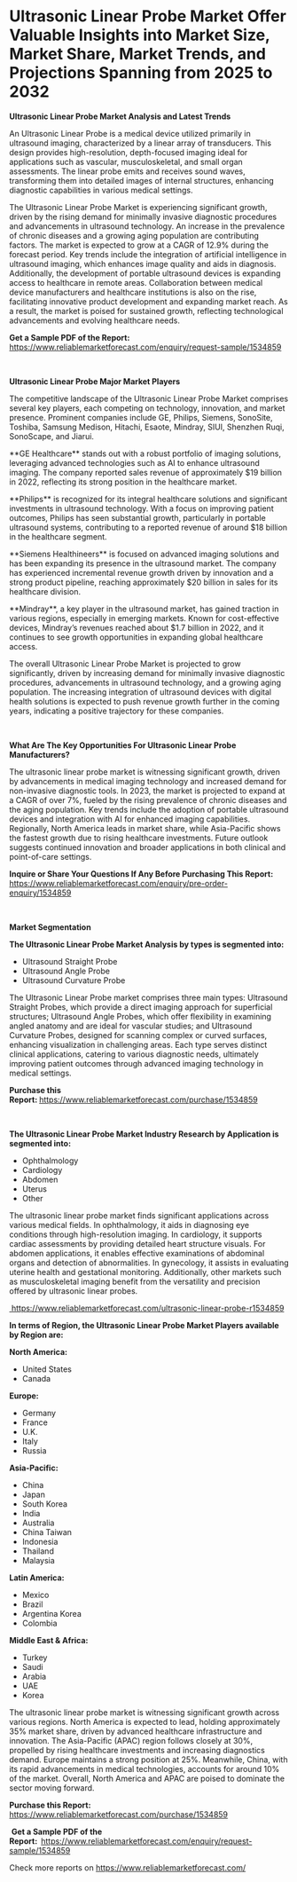 <p><h1>Ultrasonic Linear Probe Market Offer Valuable Insights into Market Size, Market Share, Market Trends, and Projections Spanning from 2025 to 2032</h1></p><p><strong>Ultrasonic Linear Probe Market Analysis and Latest Trends</strong></p>
<p><p>An Ultrasonic Linear Probe is a medical device utilized primarily in ultrasound imaging, characterized by a linear array of transducers. This design provides high-resolution, depth-focused imaging ideal for applications such as vascular, musculoskeletal, and small organ assessments. The linear probe emits and receives sound waves, transforming them into detailed images of internal structures, enhancing diagnostic capabilities in various medical settings.</p><p>The Ultrasonic Linear Probe Market is experiencing significant growth, driven by the rising demand for minimally invasive diagnostic procedures and advancements in ultrasound technology. An increase in the prevalence of chronic diseases and a growing aging population are contributing factors. The market is expected to grow at a CAGR of 12.9% during the forecast period. Key trends include the integration of artificial intelligence in ultrasound imaging, which enhances image quality and aids in diagnosis. Additionally, the development of portable ultrasound devices is expanding access to healthcare in remote areas. Collaboration between medical device manufacturers and healthcare institutions is also on the rise, facilitating innovative product development and expanding market reach. As a result, the market is poised for sustained growth, reflecting technological advancements and evolving healthcare needs.</p></p>
<p><strong>Get a Sample PDF of the Report:&nbsp;</strong> <a href="https://www.reliablemarketforecast.com/enquiry/request-sample/1534859?utm_campaign=2320&utm_medium=2&utm_source=Github&utm_content=ia&utm_term=04032025&utm_id=ultrasonic-linear-probe">https://www.reliablemarketforecast.com/enquiry/request-sample/1534859</a></p>
<p>&nbsp;</p>
<p><strong>Ultrasonic Linear Probe Major Market Players</strong></p>
<p><p>The competitive landscape of the Ultrasonic Linear Probe Market comprises several key players, each competing on technology, innovation, and market presence. Prominent companies include GE, Philips, Siemens, SonoSite, Toshiba, Samsung Medison, Hitachi, Esaote, Mindray, SIUI, Shenzhen Ruqi, SonoScape, and Jiarui.</p><p>**GE Healthcare** stands out with a robust portfolio of imaging solutions, leveraging advanced technologies such as AI to enhance ultrasound imaging. The company reported sales revenue of approximately $19 billion in 2022, reflecting its strong position in the healthcare market.</p><p>**Philips** is recognized for its integral healthcare solutions and significant investments in ultrasound technology. With a focus on improving patient outcomes, Philips has seen substantial growth, particularly in portable ultrasound systems, contributing to a reported revenue of around $18 billion in the healthcare segment.</p><p>**Siemens Healthineers** is focused on advanced imaging solutions and has been expanding its presence in the ultrasound market. The company has experienced incremental revenue growth driven by innovation and a strong product pipeline, reaching approximately $20 billion in sales for its healthcare division.</p><p>**Mindray**, a key player in the ultrasound market, has gained traction in various regions, especially in emerging markets. Known for cost-effective devices, Mindray’s revenues reached about $1.7 billion in 2022, and it continues to see growth opportunities in expanding global healthcare access.</p><p>The overall Ultrasonic Linear Probe Market is projected to grow significantly, driven by increasing demand for minimally invasive diagnostic procedures, advancements in ultrasound technology, and a growing aging population. The increasing integration of ultrasound devices with digital health solutions is expected to push revenue growth further in the coming years, indicating a positive trajectory for these companies.</p></p>
<p>&nbsp;</p>
<p><strong>What Are The Key Opportunities For Ultrasonic Linear Probe Manufacturers?</strong></p>
<p><p>The ultrasonic linear probe market is witnessing significant growth, driven by advancements in medical imaging technology and increased demand for non-invasive diagnostic tools. In 2023, the market is projected to expand at a CAGR of over 7%, fueled by the rising prevalence of chronic diseases and the aging population. Key trends include the adoption of portable ultrasound devices and integration with AI for enhanced imaging capabilities. Regionally, North America leads in market share, while Asia-Pacific shows the fastest growth due to rising healthcare investments. Future outlook suggests continued innovation and broader applications in both clinical and point-of-care settings.</p></p>
<p><strong>Inquire or Share Your Questions If Any Before Purchasing This Report:</strong> <a href="https://www.reliablemarketforecast.com/enquiry/pre-order-enquiry/1534859?utm_campaign=2320&utm_medium=2&utm_source=Github&utm_content=ia&utm_term=04032025&utm_id=ultrasonic-linear-probe">https://www.reliablemarketforecast.com/enquiry/pre-order-enquiry/1534859</a></p>
<p>&nbsp;</p>
<p><strong>Market Segmentation</strong></p>
<p><strong>The Ultrasonic Linear Probe Market Analysis by types is segmented into:</strong></p>
<p><ul><li>Ultrasound Straight Probe</li><li>Ultrasound Angle Probe</li><li>Ultrasound Curvature Probe</li></ul></p>
<p><p>The Ultrasonic Linear Probe market comprises three main types: Ultrasound Straight Probes, which provide a direct imaging approach for superficial structures; Ultrasound Angle Probes, which offer flexibility in examining angled anatomy and are ideal for vascular studies; and Ultrasound Curvature Probes, designed for scanning complex or curved surfaces, enhancing visualization in challenging areas. Each type serves distinct clinical applications, catering to various diagnostic needs, ultimately improving patient outcomes through advanced imaging technology in medical settings.</p></p>
<p><strong>Purchase this Report:&nbsp;</strong><a href="https://www.reliablemarketforecast.com/purchase/1534859?utm_campaign=2320&utm_medium=2&utm_source=Github&utm_content=ia&utm_term=04032025&utm_id=ultrasonic-linear-probe">https://www.reliablemarketforecast.com/purchase/1534859</a></p>
<p>&nbsp;</p>
<p><strong>The Ultrasonic Linear Probe Market Industry Research by Application is segmented into:</strong></p>
<p><ul><li>Ophthalmology</li><li>Cardiology</li><li>Abdomen</li><li>Uterus</li><li>Other</li></ul></p>
<p><p>The ultrasonic linear probe market finds significant applications across various medical fields. In ophthalmology, it aids in diagnosing eye conditions through high-resolution imaging. In cardiology, it supports cardiac assessments by providing detailed heart structure visuals. For abdomen applications, it enables effective examinations of abdominal organs and detection of abnormalities. In gynecology, it assists in evaluating uterine health and gestational monitoring. Additionally, other markets such as musculoskeletal imaging benefit from the versatility and precision offered by ultrasonic linear probes.</p></p>
<p><a href="https://www.reliablemarketforecast.com/ultrasonic-linear-probe-r1534859?utm_campaign=2320&utm_medium=2&utm_source=Github&utm_content=ia&utm_term=04032025&utm_id=ultrasonic-linear-probe">&nbsp;https://www.reliablemarketforecast.com/ultrasonic-linear-probe-r1534859</a></p>
<p><strong>In terms of Region, the Ultrasonic Linear Probe Market Players available by Region are:</strong></p>
<p>
    <p> <strong> North America: </strong>
        <ul>
            <li>United States</li>
            <li>Canada</li>
        </ul>
        </p> 
    <p> <strong> Europe: </strong>
        <ul>
            <li>Germany</li>
            <li>France</li>
            <li>U.K.</li>
            <li>Italy</li>
            <li>Russia</li>
        </ul>
        </p> 
    <p> <strong> Asia-Pacific: </strong>
        <ul>
            <li>China</li>
            <li>Japan</li>
            <li>South Korea</li>
            <li>India</li>
            <li>Australia</li>
            <li>China Taiwan</li>
            <li>Indonesia</li>
            <li>Thailand</li>
            <li>Malaysia</li>
        </ul>
        </p> 
    <p> <strong> Latin America: </strong>
        <ul>
            <li>Mexico</li>
            <li>Brazil</li>
            <li>Argentina Korea</li>
            <li>Colombia</li>
        </ul>
        </p> 
    <p> <strong> Middle East & Africa: </strong>
        <ul>
            <li>Turkey</li>
            <li>Saudi</li>
            <li>Arabia</li>
            <li>UAE</li>
            <li>Korea</li>
        </ul>
    </p>
    </p>
<p><p>The ultrasonic linear probe market is witnessing significant growth across various regions. North America is expected to lead, holding approximately 35% market share, driven by advanced healthcare infrastructure and innovation. The Asia-Pacific (APAC) region follows closely at 30%, propelled by rising healthcare investments and increasing diagnostics demand. Europe maintains a strong position at 25%. Meanwhile, China, with its rapid advancements in medical technologies, accounts for around 10% of the market. Overall, North America and APAC are poised to dominate the sector moving forward.</p></p>
<p><strong>Purchase this Report: </strong><a href="https://www.reliablemarketforecast.com/purchase/1534859?utm_campaign=2320&utm_medium=2&utm_source=Github&utm_content=ia&utm_term=04032025&utm_id=ultrasonic-linear-probe">https://www.reliablemarketforecast.com/purchase/1534859</a></p>
<p>&nbsp;<strong>Get a Sample PDF of the Report:&nbsp;&nbsp;</strong><a href="https://www.reliablemarketforecast.com/enquiry/request-sample/1534859?utm_campaign=2320&utm_medium=2&utm_source=Github&utm_content=ia&utm_term=04032025&utm_id=ultrasonic-linear-probe">https://www.reliablemarketforecast.com/enquiry/request-sample/1534859</a></p>
<p><strong></strong></p>
<p>Check more reports on <a href="https://www.reliablemarketforecast.com/?utm_campaign=2320&utm_medium=2&utm_source=Github&utm_content=ia&utm_term=04032025&utm_id=ultrasonic-linear-probe">https://www.reliablemarketforecast.com/</a></p>